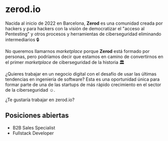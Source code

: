 # zerod.io

Nacida al inicio de 2022 en Barcelona, **Zerod** es una comunidad creada por hackers y para hackers con la visión de democratizar el "acceso al Pentesting" y otros procesos y herramientas de ciberseguridad eliminando intermediarios 🔒

No queremos llamarnos *marketplace* porque **Zerod** está formado por personas, pero podríamos decir que estamos en camino de convertirnos en el primer *marketplace* de ciberseguridad de la historia 🏛️

¿Quieres trabajar en un negocio digital con el desafío de usar las últimas tendencias en ingeniería de software? Esta es una oportunidad única para formar parte de una de las startups de más rápido crecimiento en el sector de la ciberseguridad ☺.

¿Te gustaría trabajar en zerod.io?

## Posiciones abiertas

- B2B Sales Specialist
- Fullstack Developer
